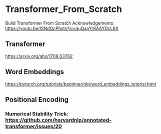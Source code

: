 # Transformer_From_Scratch
Build Transformer From Scratch
Acknowledgements:
https://youtu.be/ISNdQcPhsts?si=quQxpYr8AAYDcL6X
## Transformer
https://arxiv.org/abs/1706.03762
## Word Embeddings
https://pytorch.org/tutorials/beginner/nlp/word_embeddings_tutorial.html

## Positional Encoding
### Numerical Stability Trick: https://github.com/harvardnlp/annotated-transformer/issues/20